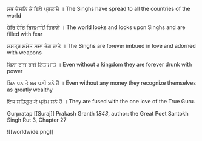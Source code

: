 ਸਭ ਦੇਸਨਿ ਕੇ ਬਿਖੈ ਪ੍ਰਕਾਸ਼ੇ ।
The Singhs have spread to all the countries of the world

ਹੇਰਿ ਹੇਰਿ ਬਿਸਮਾਹਿਂ ਹਿਰਾਸੇ ।
The world looks and looks upon Singhs and are filled with fear

ਸ਼ਸਤ੍ਰ ਸਮੇਤ ਸਦਾ ਰੰਗ ਰਾਤੇ ।
The Singhs are forever imbued in love and adorned with weapons

ਬਿਨਾ ਰਾਜ ਰਾਜੇ ਨਿਤ ਮਾਤੇ ।
Even without a kingdom they are forever drunk with power

ਬਿਨ ਧਨ ਤੇ ਬਡ ਧਨੀ ਬਨੇ ਹੈਂ ।
Even without any money they recognize themselves as greatly wealthy

ਇਕ ਸਤਿਗੁਰ ਕੇ ਪ੍ਰੇਮ ਸਨੇ ਹੈਂ ।
They are fused with the one love of the True Guru.

Gurpratap [[Suraj]] Prakash Granth *1843*, author: the Great Poet Santokh Singh
Rut 3, Chapter 27

![[worldwide.png]]